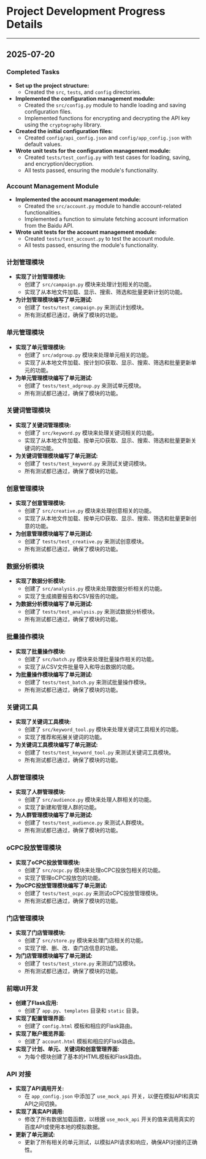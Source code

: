 # Project Development Progress Details

---

## 2025-07-20

### Completed Tasks

- **Set up the project structure:**
  - Created the `src`, `tests`, and `config` directories.
- **Implemented the configuration management module:**
  - Created the `src/config.py` module to handle loading and saving configuration files.
  - Implemented functions for encrypting and decrypting the API key using the `cryptography` library.
- **Created the initial configuration files:**
  - Created `config/api_config.json` and `config/app_config.json` with default values.
- **Wrote unit tests for the configuration management module:**
  - Created `tests/test_config.py` with test cases for loading, saving, and encryption/decryption.
  - All tests passed, ensuring the module's functionality.

### Account Management Module

- **Implemented the account management module:**
  - Created the `src/account.py` module to handle account-related functionalities.
  - Implemented a function to simulate fetching account information from the Baidu API.
- **Wrote unit tests for the account management module:**
  - Created `tests/test_account.py` to test the account module.
  - All tests passed, ensuring the module's functionality.

### 计划管理模块

- **实现了计划管理模块:**
  - 创建了 `src/campaign.py` 模块来处理计划相关的功能。
  - 实现了从本地文件加载、显示、搜索、筛选和批量更新计划的功能。
- **为计划管理模块编写了单元测试:**
  - 创建了 `tests/test_campaign.py` 来测试计划模块。
  - 所有测试都已通过，确保了模块的功能。

### 单元管理模块

- **实现了单元管理模块:**
  - 创建了 `src/adgroup.py` 模块来处理单元相关的功能。
  - 实现了从本地文件加载、按计划ID获取、显示、搜索、筛选和批量更新单元的功能。
- **为单元管理模块编写了单元测试:**
  - 创建了 `tests/test_adgroup.py` 来测试单元模块。
  - 所有测试都已通过，确保了模块的功能。

### 关键词管理模块

- **实现了关键词管理模块:**
  - 创建了 `src/keyword.py` 模块来处理关键词相关的功能。
  - 实现了从本地文件加载、按单元ID获取、显示、搜索、筛选和批量更新关键词的功能。
- **为关键词管理模块编写了单元测试:**
  - 创建了 `tests/test_keyword.py` 来测试关键词模块。
  - 所有测试都已通过，确保了模块的功能。

### 创意管理模块

- **实现了创意管理模块:**
  - 创建了 `src/creative.py` 模块来处理创意相关的功能。
  - 实现了从本地文件加载、按单元ID获取、显示、搜索、筛选和批量更新创意的功能。
- **为创意管理模块编写了单元测试:**
  - 创建了 `tests/test_creative.py` 来测试创意模块。
  - 所有测试都已通过，确保了模块的功能。

### 数据分析模块

- **实现了数据分析模块:**
  - 创建了 `src/analysis.py` 模块来处理数据分析相关的功能。
  - 实现了生成摘要报告和CSV报告的功能。
- **为数据分析模块编写了单元测试:**
  - 创建了 `tests/test_analysis.py` 来测试数据分析模块。
  - 所有测试都已通过，确保了模块的功能。

### 批量操作模块

- **实现了批量操作模块:**
  - 创建了 `src/batch.py` 模块来处理批量操作相关的功能。
  - 实现了从CSV文件批量导入和导出数据的功能。
- **为批量操作模块编写了单元测试:**
  - 创建了 `tests/test_batch.py` 来测试批量操作模块。
  - 所有测试都已通过，确保了模块的功能。

### 关键词工具

- **实现了关键词工具模块:**
  - 创建了 `src/keyword_tool.py` 模块来处理关键词工具相关的功能。
  - 实现了推荐和拓展关键词的功能。
- **为关键词工具模块编写了单元测试:**
  - 创建了 `tests/test_keyword_tool.py` 来测试关键词工具模块。
  - 所有测试都已通过，确保了模块的功能。

### 人群管理模块

- **实现了人群管理模块:**
  - 创建了 `src/audience.py` 模块来处理人群相关的功能。
  - 实现了新建和管理人群的功能。
- **为人群管理模块编写了单元测试:**
  - 创建了 `tests/test_audience.py` 来测试人群模块。
  - 所有测试都已通过，确保了模块的功能。

### oCPC投放管理模块

- **实现了oCPC投放管理模块:**
  - 创建了 `src/ocpc.py` 模块来处理oCPC投放包相关的功能。
  - 实现了管理oCPC投放包的功能。
- **为oCPC投放管理模块编写了单元测试:**
  - 创建了 `tests/test_ocpc.py` 来测试oCPC投放管理模块。
  - 所有测试都已通过，确保了模块的功能。

### 门店管理模块

- **实现了门店管理模块:**
  - 创建了 `src/store.py` 模块来处理门店相关的功能。
  - 实现了增、删、改、查门店信息的功能。
- **为门店管理模块编写了单元测试:**
  - 创建了 `tests/test_store.py` 来测试门店模块。
  - 所有测试都已通过，确保了模块的功能。

### 前端UI开发

- **创建了Flask应用:**
  - 创建了 `app.py`、`templates` 目录和 `static` 目录。
- **实现了配置管理界面:**
  - 创建了 `config.html` 模板和相应的Flask路由。
- **实现了账户概览界面:**
  - 创建了 `account.html` 模板和相应的Flask路由。
- **实现了计划、单元、关键词和创意管理界面:**
  - 为每个模块创建了基本的HTML模板和Flask路由。

### API 对接

- **实现了API调用开关:**
  - 在 `app_config.json` 中添加了 `use_mock_api` 开关，以便在模拟API和真实API之间切换。
- **实现了真实API调用:**
  - 修改了所有数据加载函数，以根据 `use_mock_api` 开关的值来调用真实的百度API或使用本地的模拟数据。
- **更新了单元测试:**
  - 更新了所有相关的单元测试，以模拟API请求和响应，确保API对接的正确性。
